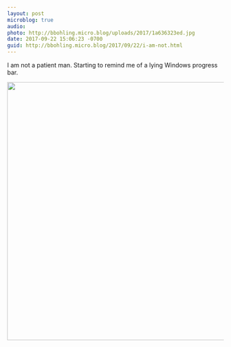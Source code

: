 ```yaml
---
layout: post
microblog: true
audio: 
photo: http://bbohling.micro.blog/uploads/2017/1a636323ed.jpg
date: 2017-09-22 15:06:23 -0700
guid: http://bbohling.micro.blog/2017/09/22/i-am-not.html
---
```

I am not a patient man. Starting to remind me of a lying Windows progress bar.

<img src="http://bbohling.micro.blog/uploads/2017/1a636323ed.jpg" width="599" height="600" />
